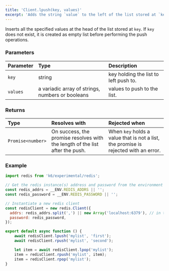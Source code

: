 ```yaml
---
title: 'Client.lpush(key, values)'
excerpt: 'Adds the string `value` to the left of the list stored at `key`.'
---
```


Inserts all the specified values at the head of the list stored at `key`. If `key` does not exist, it is created as empty list before performing the push operations.

### Parameters

| Parameter | Type   | Description                           |
| :-------- | :----- | :------------------------------------ |
| `key`     | string | key holding the list to left push to. |
| `values`  | a variadic array of strings, numbers or booleans  | values to push to the list.           |


### Returns

| Type              | Resolves with                                                                | Rejected when                                                                       |
| :---------------- | :--------------------------------------------------------------------------- | :---------------------------------------------------------------------------------- |
| `Promise<number>` | On success, the promise resolves with the length of the list after the push. | When `key` holds a value that is not a list, the promise is rejected with an error. |

### Example

<CodeGroup labels={[]}>

```javascript
import redis from 'k6/experimental/redis';

// Get the redis instance(s) address and password from the environment
const redis_addrs = __ENV.REDIS_ADDRS || '';
const redis_password = __ENV.REDIS_PASSWORD || '';

// Instantiate a new redis client
const redisClient = new redis.Client({
  addrs: redis_addrs.split(',') || new Array('localhost:6379'), // in the form of 'host:port', separated by commas
  password: redis_password,
});

export default async function () {
    await redisClient.lpush('mylist', 'first');
    await redisClient.rpush('mylist', 'second');

    let item = await redisClient.lpop('mylist');
    item = redisClient.rpush('mylist', item);
    item = redisClient.rpop('mylist');
}
```

</CodeGroup>